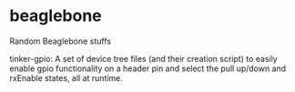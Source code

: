 beaglebone
==========

Random Beaglebone stuffs

tinker-gpio:
  A set of device tree files (and their creation script) to easily enable gpio functionality on a header pin and select the pull up/down and rxEnable states, all at runtime.

